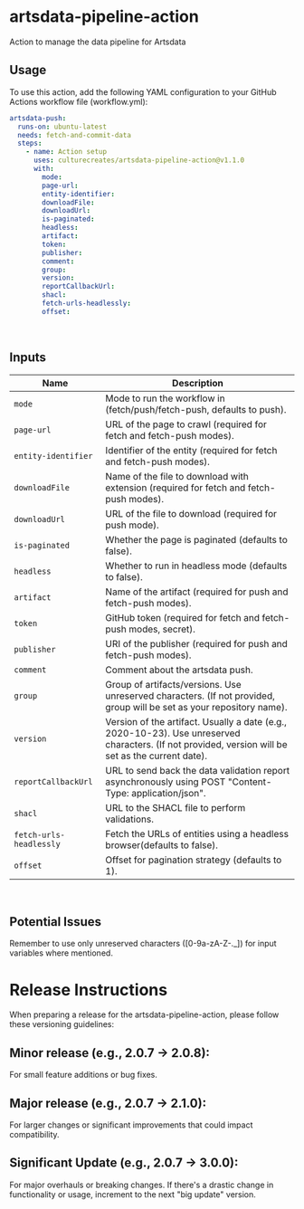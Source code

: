 # artsdata-pipeline-action
Action to manage the data pipeline for Artsdata

## Usage 

To use this action, add the following YAML configuration to your GitHub Actions workflow file (workflow.yml):

```yml
artsdata-push:
  runs-on: ubuntu-latest
  needs: fetch-and-commit-data
  steps:
    - name: Action setup
      uses: culturecreates/artsdata-pipeline-action@v1.1.0
      with:
        mode: 
        page-url:
        entity-identifier:
        downloadFile:
        downloadUrl:
        is-paginated:
        headless:
        artifact:
        token:
        publisher:
        comment:
        group:
        version:
        reportCallbackUrl:
        shacl:
        fetch-urls-headlessly:
        offset:
```

<br>

## Inputs

| Name                                  | Description                                                                                                                                                              |
| ------------------------------------- | ------------------------------------------------------------------------------------------------------------------------------------------------------------------------ |
| `mode`                            | Mode to run the workflow in (fetch/push/fetch-push, defaults to push).    
| `page-url`                            | URL of the page to crawl (required for fetch and fetch-push modes).
| `entity-identifier	`                            | Identifier of the entity (required for fetch and fetch-push modes).
| `downloadFile`                            | Name of the file to download with extension (required for fetch and fetch-push modes).
| `downloadUrl`                            | URL of the file to download (required for push mode).
| `is-paginated`                            | Whether the page is paginated (defaults to false).
| `headless`                            | Whether to run in headless mode (defaults to false).
| `artifact`                            | Name of the artifact (required for push and fetch-push modes).
| `token`                            | GitHub token (required for fetch and fetch-push modes, secret).
| `publisher`                            | 	URI of the publisher (required for push and fetch-push modes).
| `comment`                            | Comment about the artsdata push.
| `group`                            | Group of artifacts/versions. Use unreserved characters. (If not provided, group will be set as your repository name).
| `version`                            | Version of the artifact. Usually a date (e.g., 2020-10-23). Use unreserved characters. (If not provided, version will be set as the current date).
| `reportCallbackUrl	`                            | URL to send back the data validation report asynchronously using POST "Content-Type: application/json".
| `shacl`                            | URL to the SHACL file to perform validations.
| `fetch-urls-headlessly`                            | Fetch the URLs of entities using a headless browser(defaults to false).
| `offset`                            | Offset for pagination strategy (defaults to 1).

<br>

## Potential Issues

Remember to use only unreserved characters ([0-9a-zA-Z-._]) for input variables where mentioned.

# Release Instructions

When preparing a release for the artsdata-pipeline-action, please follow these versioning guidelines:

## Minor release (e.g., 2.0.7 → 2.0.8): 

For small feature additions or bug fixes.

## Major release (e.g., 2.0.7 → 2.1.0): 

For larger changes or significant improvements that could impact compatibility.

## Significant Update (e.g., 2.0.7 → 3.0.0): 

For major overhauls or breaking changes. If there's a drastic change in functionality or usage, increment to the next "big update" version.